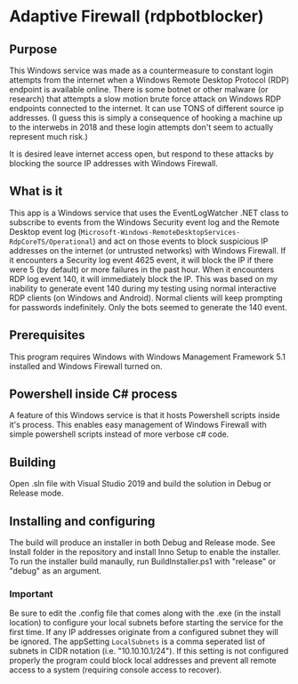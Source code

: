 # Adaptive Firewall (rdpbotblocker)

## Purpose
This Windows service was made as a countermeasure to constant login attempts from the internet when a Windows Remote Desktop Protocol (RDP) endpoint is available online.  There is some botnet or other malware (or research) that attempts a slow motion brute force attack on Windows RDP endpoints connected to the internet. It can use TONS of different source ip addresses. (I guess this is simply a consequence of hooking a machine up to the interwebs in 2018 and these login attempts don't seem to actually represent much risk.)

It is desired leave internet access open, but respond to these attacks by blocking the source IP addresses with Windows Firewall.

## What is it
This app is a Windows service that uses the EventLogWatcher .NET class to subscribe to events from the Windows Security event log and the Remote Desktop event log (`Microsoft-Windows-RemoteDesktopServices-RdpCoreTS/Operational`) and act on those events to block suspicious IP addresses on the internet (or untrusted networks) with Windows Firewall.  If it encounters a Security log event 4625 event, it will block the IP if there were 5 (by default) or more failures in the past hour. When it encounters RDP log event 140, it will immediately block the IP.  This was based on my inability to generate event 140 during my testing using normal interactive RDP clients (on Windows and Android). Normal clients will keep prompting for passwords indefinitely. Only the bots seemed to generate the 140 event. 

## Prerequisites
This program requires Windows with Windows Management Framework 5.1 installed and Windows Firewall turned on.

## Powershell inside C# process
A feature of this Windows service is that it hosts Powershell scripts inside it's process.  This enables easy management of Windows Firewall with simple powershell scripts instead of more verbose c# code.

## Building
Open .sln file with Visual Studio 2019 and build the solution in Debug or Release mode.

## Installing and configuring
The build will produce an installer in both Debug and Release mode.  See Install folder in the repository and install Inno Setup to enable the installer.
To run the installer build manaully, run BuildInstaller.ps1 with "release" or "debug" as an argument.

### **Important**
Be sure to edit the .config file that comes along with the .exe (in the install location) to configure your local subnets before starting the service for the first time. If any IP addresses originate from a configured subnet they will be ignored. The appSetting `LocalSubnets` is a comma seperated list of subnets in CIDR notation (i.e. "10.10.10.1/24").  If this setting is not configured properly the program could block local addresses and prevent all remote access to a system (requiring console access to recover).

